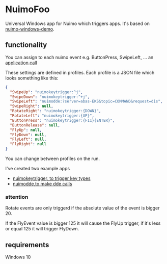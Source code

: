# NuimoFoo

Universal Windows app for Nuimo which triggers apps. It's based on [nuimo-windows-demo](https://github.com/getsenic/nuimo-windows-demo).

## functionality
You can assign to each nuimo event e.g. ButtonPress, SwipeLeft, ... an  [application call](https://docs.microsoft.com/de-de/windows/uwp/launch-resume/launch-default-app)

These settings are defined in profiles. Each profile is a JSON file which looks something like this:
```json
{
  "SwipeUp": "nuimokeytrigger:^j",
  "SwipeDown": "nuimokeytrigger:^+j",
  "SwipeLeft": "nuimodde:?server=abas-EKS&topic=COMMAND&request=dis",
  "SwipeRight": null,
  "RotateRight": "nuimokeytrigger:{DOWN}",
  "RotateLeft": "nuimokeytrigger:{UP}",
  "ButtonPress": "nuimokeytrigger:{F11}{ENTER}",
  "ButtonRelease": null,
  "FlyUp": null,
  "FlyDown": null,
  "FlyLeft": null,
  "FlyRight": null
}
```

You can change between profiles on the run.

I've created two example apps
- [nuimokeytrigger, to trigger key types](https://github.com/mrothenbuecher/NuimoKeytrigger)
- [nuimodde,to make dde calls](https://github.com/mrothenbuecher/nuimodde)

### attention
Rotate events are only triggerd if the absolute value of the event is bigger 20.

If the FlyEvent value is bigger 125 it will cause the FlyUp trigger, if it's less or equal 125 it will trigger FlyDown. 

## requirements
 Windows 10
